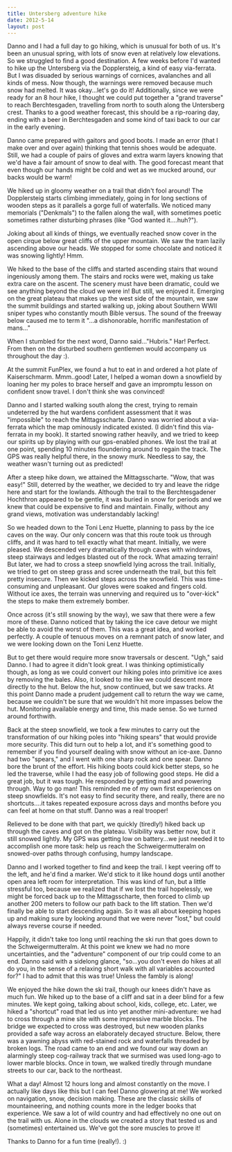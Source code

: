 ```yaml
---
title: Untersberg adventure hike
date: 2012-5-14
layout: post
---
```


Danno and I had a full day to go hiking, which is unusual for both of
us. It's been an unusual spring, with lots of snow even at relatively low
elevations. So we struggled to find a good destination. A few weeks before
I'd wanted to hike up the Untersberg via the Dopplersteig, a kind of easy
via-ferrata. But I was disuaded by serious warnings of cornices, avalanches
and all kinds of mess. Now though, the warnings were removed because much
snow had melted. It was okay...let's go do it! Additionally, since we were
ready for an 8 hour hike, I thought we could put together a "grand traverse"
to reach Berchtesgaden, travelling from north to south along the Untersberg
crest. Thanks to a good weather forecast, this should be a rip-roaring
day, ending with a beer in Berchtesgaden and some kind of taxi back to
our car in the early evening.
  
  
Danno came prepared with gaitors and good boots. I made an error (that
I make over and over again) thinking that tennis shoes would be adequate.
Still, we had a couple of pairs of gloves and extra warm layers knowing
that we'd have a fair amount of snow to deal with. The good forecast meant
that even though our hands might be cold and wet as we mucked around, our
backs would be warm!
  
  
We hiked up in gloomy weather on a trail that didn't fool around! The
Dopplersteig starts climbing immediately, going in for long sections of
wooden steps as it parallels a gorge full of waterfalls. We noticed many
memorials ("Denkmals") to the fallen along the wall, with sometimes poetic
sometimes rather disturbing phrases (like "God wanted it....huh?").
  
  
Joking about all kinds of things, we eventually reached snow cover in
the open cirque below great cliffs of the upper mountain. We saw the tram
lazily ascending above our heads. We stopped for some chocolate and noticed
it was snowing lightly! Hmm.
  
  
We hiked to the base of the cliffs and started ascending stairs that wound
ingeniously among them. The stairs and rocks were wet, making us take extra
care on the ascent. The scenery must have been dramatic, could we see anything
beyond the cloud we were in! But still, we enjoyed it. Emerging on the
great plateau that makes up the west side of the mountain, we saw the summit
buildings and started walking up, joking about Southern WWII sniper types
who constantly mouth Bible versus. The sound of the freeway below caused
me to term it "...a dishonorable, horrific manifestation of mans..."
  
  
When I stumbled for the next word, Danno said..."Hubris." Har! Perfect.
From then on the disturbed southern gentlemen would accompany us throughout
the day :).
  
  
At the summit FunPlex, we found a hut to eat in and ordered a hot plate
of Kaiserschmarm. Mmm..good! Later, I helped a woman down a snowfield by
loaning her my poles to brace herself and gave an impromptu lesson on confident
snow travel. I don't think she was convinced!
  
  
Danno and I started walking south along the crest, trying to remain undeterred
by the hut wardens confident assessment that it was "impossible" to reach
the Mittagsscharte. Danno was worried about a via-ferrata which the map
ominously indicated existed. (I didn't find this via-ferrata in my book).
It started snowing rather heavily, and we tried to keep our spirits up
by playing with our gps-enabled phones. We lost the trail at one point,
spending 10 minutes floundering around to regain the track. The GPS was
really helpful there, in the snowy murk. Needless to say, the weather wasn't
turning out as predicted!
  
  
After a steep hike down, we attained the Mittagsscharte. "Wow, that was
easy!" Still, deterred by the weather, we decided to try and leave the
ridge here and start for the lowlands. Although the trail to the Berchtesgadener
Hochthron appeared to be gentle, it was buried in snow for periods and
we knew that could be expensive to find and maintain. Finally, without
any grand views, motivation was understandably lacking!
  
  
So we headed down to the Toni Lenz Huette, planning to pass by the ice
caves on the way. Our only concern was that this route took us through
cliffs, and it was hard to tell exactly what that meant. Initially, we
were pleased. We descended very dramatically through caves with windows,
steep stairways and ledges blasted out of the rock. What amazing terrain!
But later, we had to cross a steep snowfield lying across the trail. Initially,
we tried to get on steep grass and scree underneath the trail, but this
felt pretty insecure. Then we kicked steps across the snowfield. This was
time-consuming and unpleasant. Our gloves were soaked and fingers cold.
Without ice axes, the terrain was unnerving and required us to "over-kick"
the steps to make them extremely bomber.
  
  
Once across (it's still snowing by the way), we saw that there were a
few more of these. Danno noticed that by taking the ice cave detour we
might be able to avoid the worst of them. This was a great idea, and worked
perfectly. A couple of tenuous moves on a remnant patch of snow later,
and we were looking down on the Toni Lenz Huette.
  
  
But to get there would require more snow traversals or descent. "Ugh,"
said Danno. I had to agree it didn't look great. I was thinking optimistically
though, as long as we could convert our hiking poles into primitive ice
axes by removing the bales. Also, it looked to me like we could descent
more directly to the hut. Below the hut, snow continued, but we saw tracks.
At this point Danno made a prudent judgement call to return the way we
came, because we couldn't be sure that we wouldn't hit more impasses below
the hut. Monitoring available energy and time, this made sense. So we turned
around forthwith.
  
  
Back at the steep snowfield, we took a few minutes to carry out the transformation
of our hiking poles into "hiking spears" that would provide more security.
This did turn out to help a lot, and it's something good to remember if
you find yourself dealing with snow without an ice-axe. Danno had two "spears,"
and I went with one sharp rock and one spear. Danno bore the brunt of the
effort. His hiking boots could kick better steps, so he led the traverse,
while I had the easy job of following good steps. He did a great job, but
it was tough. He responded by getting mad and powering through. Way to
go man! This reminded me of my own first experiences on steep snowfields.
It's not easy to find security there, and really, there are no shortcuts....it
takes repeated exposure across days and months before you can feel at home
on that stuff. Danno was a real trooper!
  
  
Relieved to be done with that part, we quickly (tiredly!) hiked back up
through the caves and got on the plateau. Visibility was better now, but
it still snowed lightly. My GPS was getting low on battery...we just needed
it to accomplish one more task: help us reach the Schweigermutteralm on
snowed-over paths through confusing, humpy landscape.
  
  
Danno and I worked together to find and keep the trail. I kept veering
off to the left, and he'd find a marker. We'd stick to it like hound dogs
until another open area left room for interpretation. This was kind of
fun, but a little stressful too, because we realized that if we lost the
trail hopelessly, we might be forced back up to the Mittagsscharte, then
forced to climb up another 200 meters to follow our path back to the lift
station. Then we'd finally be able to start descending again. So it was
all about keeping hopes up and making sure by looking around that we were
never "lost," but could always reverse course if needed.
  
  
Happily, it didn't take too long until reaching the ski run that goes
down to the Schweigermutteralm. At this point we knew we had no more uncertainties,
and the "adventure" component of our trip could come to an end. Danno said
with a sidelong glance, "so...you don't even do hikes at all do you, in
the sense of a relaxing short walk with all variables accounted for?" I
had to admit that this was true! Unless the fambly is along!
  
  
We enjoyed the hike down the ski trail, though our knees didn't have as
much fun. We hiked up to the base of a cliff and sat in a deer blind for
a few minutes. We kept going, talking about school, kids, college, etc.
Later, we hiked a "shortcut" road that led us into yet another mini-adventure:
we had to cross through a mine site with some impressive marble blocks.
The bridge we expected to cross was destroyed, but new wooden planks provided
a safe way across an elaborately decayed structure. Below, there was a
yawning abyss with red-stained rock and waterfalls threaded by broken logs.
The road came to an end and we found our way down an alarmingly steep cog-railway
track that we surmised was used long-ago to lower marble blocks. Once in
town, we walked tiredly through mundane streets to our car, back to the
northeast.
  
  
What a day! Almost 12 hours long and almost constantly on the move. I
actually like days like this but I can feel Danno glowering at me! We worked
on navigation, snow, decision making. These are the classic skills of mountaineering,
and nothing counts more in the ledger books that experience. We saw a lot
of wild country and had effectively no one out on the trail with us. Alone
in the clouds we created a story that tested us and (sometimes) entertained
us. We've got the sore muscles to prove it!
  
  
Thanks to Danno for a fun time (really!). :)
